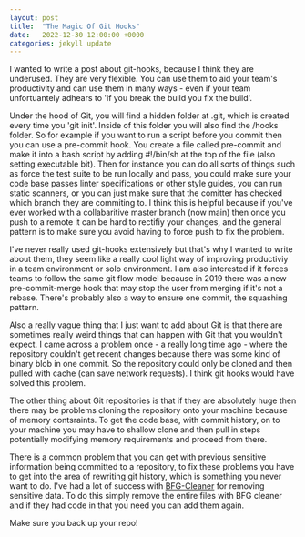 ```yaml
---
layout: post
title:  "The Magic Of Git Hooks"
date:   2022-12-30 12:00:00 +0000
categories: jekyll update
---
```


I wanted to write a post about git-hooks, because I think they are underused. They are very flexible. You can use them to aid your team's productivity and can use them in many ways - even if your team unfortuantely adhears to 'if you break the build you fix the build'.

Under the hood of Git, you will find a hidden folder at .git, which is created every time you 'git init'. Inside of this folder you will also find the /hooks folder. So for example if you want to run a script before you commit then you can use a pre-commit hook. You create a file called pre-commit and make it into a bash script by adding #!/bin/sh at the top of the file (also setting executable bit). Then for instance you can do all sorts of things such as force the test suite to be run locally and pass, you could make sure your code base passes linter specifications or other style guides, you can run static scanners, or you can just make sure that the comitter has checked which branch they are commiting to. I think this is helpful because if you've ever worked with a collabaritive master branch (now main) then once you push to a remote it can be hard to rectifiy your changes, and the general pattern is to make sure you avoid having to force push to fix the problem.

I've never really used git-hooks extensively but that's why I wanted to write about them, they seem like a really cool light way of improving productiviy in a team environment or solo environment. I am also interested if it forces teams to follow the same git flow model because in 2019 there was a new pre-commit-merge hook that may stop the user from merging if it's not a rebase. There's probably also a way to ensure one commit, the squashing pattern.

Also a really vague thing that I just want to add about Git is that there are sometimes really weird things that can happen with Git that you wouldn't expect. I came across a problem once - a really long time ago - where the repository couldn't get recent changes because there was some kind of binary blob in one commit. So the repository could only be cloned and then pulled with cache (can save network requests). I think git hooks would have solved this problem. 

The other thing about Git repositories is that if they are absolutely huge then there may be problems cloning the repository onto your machine because of memory contsraints.
To get the code base, with commit history, on to your machine you may have to shallow clone and then pull in steps potentially modifying memory requirements and proceed from there.

There is a common problem that you can get with previous sensitive information being committed to a repository, to fix these problems you have to get into the area of rewriting git history, which is something you never want to do. I've had a lot of success with 
[BFG-Cleaner](https://rtyley.github.io/bfg-repo-cleaner/) for removing sensitive data. To do this simply remove the entire files with BFG cleaner and if they had code in that you need you can add them again.

Make sure you back up your repo!